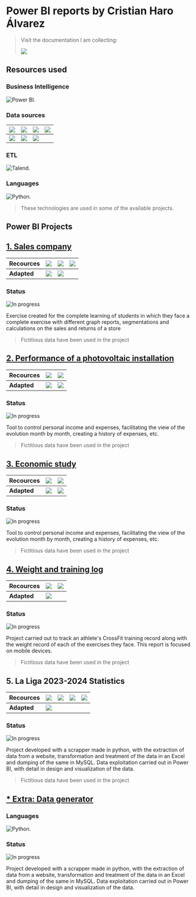 # Power BI reports by Cristian Haro Álvarez
>Visit the documentation I am collecting:<p style="display: flex;"><a href="https://www.notion.so/Power-BI-122bba40644180dfae21d7f9de4df6c3?pvs=4" target="_blank"><img  src="https://img.shields.io/badge/Notion-000000?style=for-the-badge&logo=notion&logoColor=white"></a></p>

## Resources used
### Business Intelligence
![Power BI.](https://img.shields.io/badge/PowerBI-F2C811?style=for-the-badge&logo=Power%20BI&logoColor=white "Power BI.")
### Data sources
| <img style="display: flex; align-items: center; justify-content: center;" src="https://img.shields.io/badge/PostgreSQL-316192?style=for-the-badge&logo=postgresql&logoColor=white"> | <img style="display: flex; align-items: center; justify-content: center;" src="https://img.shields.io/badge/Google%20Sheets-34A853?style=for-the-badge&logo=google-sheets&logoColor=white"> | <img style="display: flex; align-items: center; justify-content: center;" src="https://img.shields.io/badge/MariaDB-003545?style=for-the-badge&logo=mariadb&logoColor=white"> | <img style="display: flex; align-items: center; justify-content: center;" src="https://img.shields.io/badge/Oracle-F80000?style=for-the-badge&logo=Oracle&logoColor=white"> |
|:---:|:---:|:---:|:---:|
| <img style="display: flex; align-items: center; justify-content: center;" src="https://img.shields.io/badge/Microsoft_Excel-217346?style=for-the-badge&logo=microsoft-excel&logoColor=white"> | <img style="display: flex; align-items: center; justify-content: center;" src="https://img.shields.io/badge/Microsoft_SQL_Server-CC2927?style=for-the-badge&logo=microsoft-sql-server&logoColor=white"> | <img style="display: flex; align-items: center; justify-content: center;" src="https://img.shields.io/badge/MySQL-005C84?style=for-the-badge&logo=mysql&logoColor=white"> ||

### ETL
![Talend.](https://img.shields.io/badge/Talend-FF6D70?style=for-the-badge&logo=Talend&logoColor=white "Talend.")
### Languages
![Python.](https://img.shields.io/badge/Python-FFD43B?style=for-the-badge&logo=python&logoColor=blue "Python.")
> These technologies are used in some of the available projects.

## Power BI Projects
## [1. Sales company](https://github.com/cristian-haro/Sales-company)
| **Recources** | <img style="display: flex; align-items: center; justify-content: center;" src="https://img.shields.io/badge/PowerBI-F2C811?style=for-the-badge&logo=Power%20BI&logoColor=white"> |  <img style="display: flex; align-items: center; justify-content: center;" src="https://img.shields.io/badge/PostgreSQL-316192?style=for-the-badge&logo=postgresql&logoColor=white">|<img style="display: flex; align-items: center; justify-content: center;" src="https://img.shields.io/badge/MySQL-005C84?style=for-the-badge&logo=mysql&logoColor=white"> | 
|---------------|:---:|:---:|---|
| **Adapted**   |<img style="display: flex; align-items: center; justify-content: center;" src="https://img.shields.io/badge/Desktop-00BFFF?style=for-the-badge&logo=desktop&logoColor=white"> | <img style="display: flex; align-items: center; justify-content: center;" src="https://img.shields.io/badge/Mobile-32CD32?style=for-the-badge&logo=mobile&logoColor=white"> |   |   |
### Status
![In progress](https://img.shields.io/badge/In_progress-FFD700?style=for-the-badge)

Exercise created for the complete learning of students in which they face a complete exercise with different graph reports, segmentations and calculations on the sales and returns of a store

> Fictitious data have been used in the project

## [ 2. Performance of a photovoltaic installation](https://github.com/cristian-haro/Performance-of-a-photovoltaic-installation)
| **Recources** | <img style="display: flex; align-items: center; justify-content: center;" src="https://img.shields.io/badge/PowerBI-F2C811?style=for-the-badge&logo=Power%20BI&logoColor=white"> |  <img style="display: flex; align-items: center; justify-content: center;" src="https://img.shields.io/badge/Microsoft_Excel-217346?style=for-the-badge&logo=microsoft-excel&logoColor=white">|
|---------------|:---:|:---:|
| **Adapted**   |<img style="display: flex; align-items: center; justify-content: center;" src="https://img.shields.io/badge/Desktop-00BFFF?style=for-the-badge&logo=desktop&logoColor=white"> | <img style="display: flex; align-items: center; justify-content: center;" src="https://img.shields.io/badge/Mobile-32CD32?style=for-the-badge&logo=mobile&logoColor=white"> |
### Status
![In progress](https://img.shields.io/badge/In_progress-FFD700?style=for-the-badge)

Tool to control personal income and expenses, facilitating the view of the evolution month by month, creating a history of expenses, etc.

> Fictitious data have been used in the project


## [ 3. Economic study ](https://github.com/cristian-haro/Economic-study)
| **Recources** | <img style="display: flex; align-items: center; justify-content: center;" src="https://img.shields.io/badge/PowerBI-F2C811?style=for-the-badge&logo=Power%20BI&logoColor=white"> |  <img style="display: flex; align-items: center; justify-content: center;" src="https://img.shields.io/badge/Google%20Sheets-34A853?style=for-the-badge&logo=google-sheets&logoColor=white">|
|---------------|:---:|:---:|
| **Adapted**   |<img style="display: flex; align-items: center; justify-content: center;" src="https://img.shields.io/badge/Desktop-00BFFF?style=for-the-badge&logo=desktop&logoColor=white"> | <img style="display: flex; align-items: center; justify-content: center;" src="https://img.shields.io/badge/Mobile-32CD32?style=for-the-badge&logo=mobile&logoColor=white"> |
### Status
![In progress](https://img.shields.io/badge/In_progress-FFD700?style=for-the-badge)

Tool to control personal income and expenses, facilitating the view of the evolution month by month, creating a history of expenses, etc.

> Fictitious data have been used in the project

## [ 4. Weight and training log](https://github.com/cristian-haro/Weight-and-training-log/tree/main)
| **Recources** | <img style="display: flex; align-items: center; justify-content: center;" src="https://img.shields.io/badge/PowerBI-F2C811?style=for-the-badge&logo=Power%20BI&logoColor=white"> |  <img style="display: flex; align-items: center; justify-content: center;" src="https://img.shields.io/badge/Google%20Sheets-34A853?style=for-the-badge&logo=google-sheets&logoColor=white">|
|---------------|:---:|:---:
| **Adapted**   |<img style="display: flex; align-items: center; justify-content: center;" src="https://img.shields.io/badge/Mobile-32CD32?style=for-the-badge&logo=mobile&logoColor=white">|  |   |   |
### Status
![In progress](https://img.shields.io/badge/In_progress-FFD700?style=for-the-badge)

Project carried out to track an athlete's CrossFit training record along with the weight record of each of the exercises they face. This report is focused on mobile devices.

> Fictitious data have been used in the project

## 5. La Liga 2023-2024 Statistics
| **Recources** | <img style="display: flex; align-items: center; justify-content: center;" src="https://img.shields.io/badge/PowerBI-F2C811?style=for-the-badge&logo=Power%20BI&logoColor=white"> |  <img style="display: flex; align-items: center; justify-content: center;" src="https://img.shields.io/badge/Python-FFD43B?style=for-the-badge&logo=python&logoColor=blue">|<img style="display: flex; align-items: center; justify-content: center;" src="https://img.shields.io/badge/MySQL-005C84?style=for-the-badge&logo=mysql&logoColor=white"> | <img style="display: flex; align-items: center; justify-content: center;" src="https://img.shields.io/badge/Talend-FF6D70?style=for-the-badge&logo=Talend&logoColor=white">  |
|---------------|:---:|:---:|---|---|
| **Adapted**   |<img style="display: flex; align-items: center; justify-content: center;" src="https://img.shields.io/badge/Mobile-32CD32?style=for-the-badge&logo=mobile&logoColor=white">|  |   |   |

### Status
![In progress](https://img.shields.io/badge/In_progress-FFD700?style=for-the-badge)

Project developed with a scrapper made in python, with the extraction of data from a website, transformation and treatment of the data in an Excel and dumping of the same in MySQL. Data exploitation carried out in Power BI, with detail in design and visualization of the data.

> Fictitious data have been used in the project

## [ * Extra: Data generator ](https://github.com/cristian-haro/datagenerator)
### Languages
![Python.](https://img.shields.io/badge/Python-FFD43B?style=for-the-badge&logo=python&logoColor=blue "Python.")
### Status
![In progress](https://img.shields.io/badge/In_progress-FFD700?style=for-the-badge)

Project developed with a scrapper made in python, with the extraction of data from a website, transformation and treatment of the data in an Excel and dumping of the same in MySQL. Data exploitation carried out in Power BI, with detail in design and visualization of the data.
